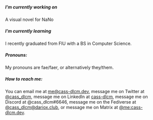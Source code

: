 ##### I’m currently working on

A visual novel for NaNo

##### I’m currently learning

I recently graduated from FIU with a BS in Computer Science.

##### Pronouns:

My pronouns are fae/faer, or alternatively they/them.

##### How to reach me:

You can email me at [me@cass-dlcm.dev](mailto:me@cass-dlcm.dev), message me on Twitter at [@cass_dlcm](https://twitter.com/cass_dlcm), message me on LinkedIn at [cass-dlcm](https://www.linkedin.com/in/cass-dlcm/), message me on Discord at @cass_dlcm#6646, message me on the Fediverse at [@cass_dlcm@dariox.club](https://dariox.club/@cass_dlcm), or message me on Matrix at [@me:cass-dlcm.dev](https://matrix.to/#/@me:cass-dlcm.dev).
